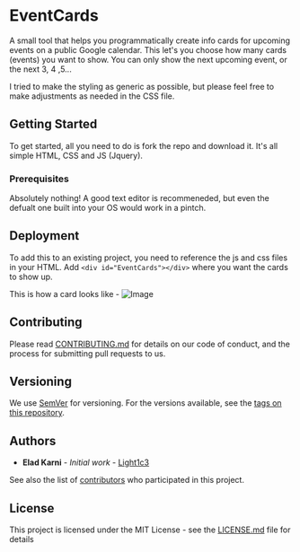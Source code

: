 # EventCards
A small tool that helps you programmatically create info cards for upcoming events on a public Google calendar. This let's you choose how many cards (events) you want to show. You can only show the next upcoming event, or the next 3, 4 ,5...

I tried to make the styling as generic as possible, but please feel free to make adjustments as needed in the CSS file.

## Getting Started

To get started, all you need to do is fork the repo and download it. It's all simple HTML, CSS and JS (Jquery).

### Prerequisites

Absolutely nothing! A good text editor is recommeneded, but even the defualt one built into your OS would work in a pintch.


## Deployment

To add this to an existing project, you need to reference the js and css files in your HTML. Add ``<div id="EventCards"></div>`` where you want the cards to show up.

This is how a card looks like - ![Image](https://imgur.com/a/UHK0l.png?raw=true)

## Contributing

Please read [CONTRIBUTING.md](https://gist.github.com/PurpleBooth/b24679402957c63ec426) for details on our code of conduct, and the process for submitting pull requests to us.

## Versioning

We use [SemVer](http://semver.org/) for versioning. For the versions available, see the [tags on this repository](https://github.com/your/project/tags). 

## Authors

* **Elad Karni** - *Initial work* - [Light1c3](https://github.com/Light1c3)

See also the list of [contributors](https://github.com/your/project/contributors) who participated in this project.

## License

This project is licensed under the MIT License - see the [LICENSE.md](LICENSE.md) file for details
